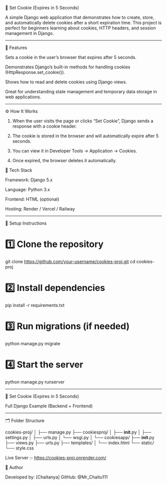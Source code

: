 🍪 Set Cookie (Expires in 5 Seconds)

A simple Django web application that demonstrates how to create, store, and automatically delete cookies after a short expiration time.
This project is perfect for beginners learning about cookies, HTTP headers, and session management in Django.


---

🚀 Features

Sets a cookie in the user’s browser that expires after 5 seconds.

Demonstrates Django’s built-in methods for handling cookies (HttpResponse.set_cookie()).

Shows how to read and delete cookies using Django views.

Great for understanding state management and temporary data storage in web applications.



---

⚙️ How It Works

1. When the user visits the page or clicks “Set Cookie”, Django sends a response with a cookie header.


2. The cookie is stored in the browser and will automatically expire after 5 seconds.


3. You can view it in Developer Tools → Application → Cookies.


4. Once expired, the browser deletes it automatically.

🧩 Tech Stack

Framework: Django 5.x

Language: Python 3.x

Frontend: HTML (optional)

Hosting: Render / Vercel / Railway



---

🧰 Setup Instructions

# 1️⃣ Clone the repository
git clone https://github.com/your-username/cookies-proj.git
cd cookies-proj

# 2️⃣ Install dependencies
pip install -r requirements.txt

# 3️⃣ Run migrations (if needed)
python manage.py migrate

# 4️⃣ Start the server
python manage.py runserver


-----------------------------------------------
🍪 Set Cookie (Expires in 5 Seconds)

Full Django Example (Backend + Frontend)


---

🗂 Folder Structure

cookies-proj/
│
├── manage.py
├── cookiesproj/
│   ├── __init__.py
│   ├── settings.py
│   ├── urls.py
│   └── wsgi.py
│
└── cookiesapp/
    ├── __init__.py
    ├── views.py
    ├── urls.py
    ├── templates/
    │   └── index.html
    └── static/
        └── style.css

Live Server :-
https://cookies-proj.onrender.com/

🌟 Author

Developed by: [Chaitanya]
GitHub: @Mr_Chaitu111






